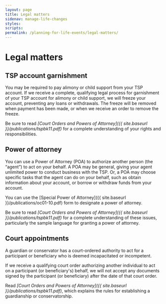 ```yaml
---
layout: page
title: Legal matters
sidenav: manage-life-changes
styles:
scripts:
permalink: /planning-for-life-events/legal-matters/
---
```


# Legal matters

## TSP account garnishment

You may be required to pay alimony or child support from your TSP account. If we receive a complete, qualifying legal process for garnishment of your TSP account for alimony or child support, we will freeze your account, preventing any loans or withdrawals. The freeze will be removed when payment has been made, or when we receive an order to remove the freeze.

Be sure to read *[Court Orders and Powers of Attorney]({{ site.baseurl }}/publications/tspbk11.pdf)* for a complete understanding of your rights and responsibilities.

## Power of attorney

You can use a Power of Attorney (POA) to authorize another person (the “agent”) to act on your behalf.
A POA may be general, giving your agent unlimited power to conduct business with the TSP.
Or, a POA may choose specific tasks that the agent can do on your behalf, such as obtain information about your account, or borrow or withdraw funds from your account.

You can use the [Special Power of Attorney]({{ site.baseurl }}/publications/oc01-10.pdf) form to designate a power of attorney.

Be sure to read _[Court Orders and Powers of Attorney]({{ site.baseurl }}/publications/tspbk11.pdf)_ for a complete understanding of these issues, particularly the sample language for granting a power of attorney.

## Court appointments

A guardian or conservator has a court-ordered authority to act for a participant or beneficiary who is deemed incapacitated or incompetent.

If we receive a qualifying court order authorizing another individual to act on a participant (or beneficiary's) behalf,  we will not accept any documents signed by the participant (or beneficiary) after the date of that court order.

Read _[Court Orders and Powers of Attorney]({{ site.baseurl }}/publications/tspbk11.pdf)_, which explains the rules for establishing a guardianship or conservatorship.


<!-- CONTENT END -->
